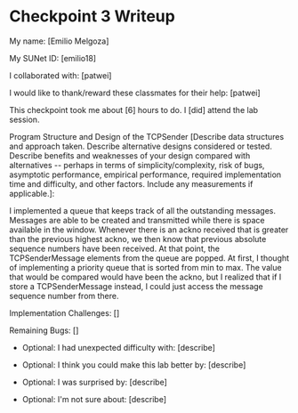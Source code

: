 Checkpoint 3 Writeup
====================

My name: [Emilio Melgoza]

My SUNet ID: [emilio18]

I collaborated with: [patwei]

I would like to thank/reward these classmates for their help: [patwei]

This checkpoint took me about [6] hours to do. I [did] attend the lab session.

Program Structure and Design of the TCPSender [Describe data
structures and approach taken. Describe alternative designs considered
or tested.  Describe benefits and weaknesses of your design compared
with alternatives -- perhaps in terms of simplicity/complexity, risk
of bugs, asymptotic performance, empirical performance, required
implementation time and difficulty, and other factors. Include any
measurements if applicable.]: 

I implemented a queue that keeps track of all the outstanding messages. Messages 
are able to be created and transmitted while there is space available in the 
window. Whenever there is an ackno received that is greater than the previous 
highest ackno, we then know that previous absolute sequence numbers have been
received. At that point, the TCPSenderMessage elements from the queue are popped.
At first, I thought of implementing a priority queue that is sorted from min to
max. The value that would be compared would have been the ackno, but I realized 
that if I store a TCPSenderMessage instead, I could just access the message 
sequence number from there.



Implementation Challenges:
[]

Remaining Bugs:
[]

- Optional: I had unexpected difficulty with: [describe]

- Optional: I think you could make this lab better by: [describe]

- Optional: I was surprised by: [describe]

- Optional: I'm not sure about: [describe]
